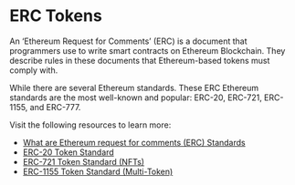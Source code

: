 # ERC Tokens

An ‘Ethereum Request for Comments’ (ERC) is a document that programmers use to write smart contracts on Ethereum Blockchain. They describe rules in these documents that Ethereum-based tokens must comply with.

While there are several Ethereum standards. These ERC Ethereum standards are the most well-known and popular: ERC-20, ERC-721, ERC-1155, and ERC-777.

Visit the following resources to learn more:

- [What are Ethereum request for comments (ERC) Standards](https://dev.to/envoy_/ks-what-are-ethereum-request-for-comments-erc-standards-5f80)
- [ERC-20 Token Standard](https://ethereum.org/en/developers/docs/standards/tokens/erc-20/)
- [ERC-721 Token Standard (NFTs)](https://decrypt.co/resources/erc-721-ethereum-nft-token-standard)
- [ERC-1155 Token Standard (Multi-Token)](https://decrypt.co/resources/what-is-erc-1155-ethereums-flexible-token-standard)
